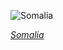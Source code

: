 
![Somalia](https://www.gstatic.com/prettyearth/assets/full/2168.jpg)

*[Somalia](https://www.google.com/maps/@10.413943,51.115917,16z/data=!3m1!1e3)*
